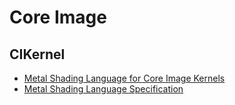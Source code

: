 # Core Image

## CIKernel

- [Metal Shading Language for Core Image Kernels](https://developer.apple.com/metal/MetalCIKLReference6.pdf)
- [Metal Shading Language Specification](https://developer.apple.com/metal/Metal-Shading-Language-Specification.pdf)
